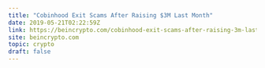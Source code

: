 ```yaml
---
title: "Cobinhood Exit Scams After Raising $3M Last Month"
date: 2019-05-21T02:22:59Z
link: https://beincrypto.com/cobinhood-exit-scams-after-raising-3m-last-month/?amp=&amp=&amp=&utm_content=sne&utm_medium=RSS&utm_source=hune
site: beincrypto.com
topic: crypto
draft: false
---
```

